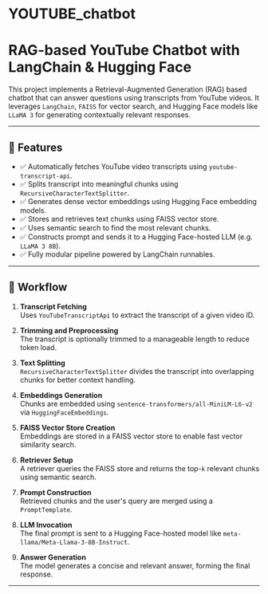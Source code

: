 
# YOUTUBE_chatbot
# RAG-based YouTube Chatbot with LangChain & Hugging Face

This project implements a Retrieval-Augmented Generation (RAG) based chatbot that can answer questions using transcripts from YouTube videos. It leverages `LangChain`, `FAISS` for vector search, and Hugging Face models like `LLaMA 3` for generating contextually relevant responses.

---

## 📌 Features

- ✅ Automatically fetches YouTube video transcripts using `youtube-transcript-api`.
- ✅ Splits transcript into meaningful chunks using `RecursiveCharacterTextSplitter`.
- ✅ Generates dense vector embeddings using Hugging Face embedding models.
- ✅ Stores and retrieves text chunks using FAISS vector store.
- ✅ Uses semantic search to find the most relevant chunks.
- ✅ Constructs prompt and sends it to a Hugging Face-hosted LLM (e.g. `LLaMA 3 8B`).
- ✅ Fully modular pipeline powered by LangChain runnables.

---

## 🔁 Workflow

1. **Transcript Fetching**  
   Uses `YouTubeTranscriptApi` to extract the transcript of a given video ID.

2. **Trimming and Preprocessing**  
   The transcript is optionally trimmed to a manageable length to reduce token load.

3. **Text Splitting**  
   `RecursiveCharacterTextSplitter` divides the transcript into overlapping chunks for better context handling.

4. **Embeddings Generation**  
   Chunks are embedded using `sentence-transformers/all-MiniLM-L6-v2` via `HuggingFaceEmbeddings`.

5. **FAISS Vector Store Creation**  
   Embeddings are stored in a FAISS vector store to enable fast vector similarity search.

6. **Retriever Setup**  
   A retriever queries the FAISS store and returns the top-`k` relevant chunks using semantic search.

7. **Prompt Construction**  
   Retrieved chunks and the user's query are merged using a `PromptTemplate`.

8. **LLM Invocation**  
   The final prompt is sent to a Hugging Face-hosted model like `meta-llama/Meta-Llama-3-8B-Instruct`.

9. **Answer Generation**  
   The model generates a concise and relevant answer, forming the final response.

---


